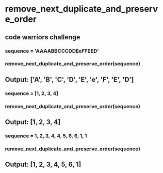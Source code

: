 # remove_next_duplicate_and_preserve_order
## code warriors challenge

### sequence = 'AAAABBCCCDDEeFFEED'

### remove_next_duplicate_and_preserve_order(sequence)
## Output: ['A', 'B', 'C', 'D', 'E', 'e', 'F', 'E', 'D']

### sequence = [1, 2, 3, 4]

### remove_next_duplicate_and_preserve_order(sequence)
## Output: [1, 2, 3, 4]

### sequence = 1, 2, 3, 4, 4, 5, 6, 6, 1, 1

### remove_next_duplicate_and_preserve_order(sequence)
## Output: [1, 2, 3, 4, 5, 6, 1]

